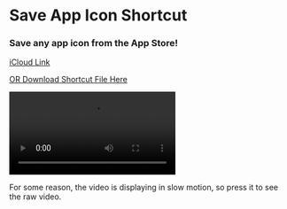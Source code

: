 # Save App Icon Shortcut
### Save any app icon from the App Store!

[iCloud Link](https://www.icloud.com/shortcuts/c815a7a76a5445f0ad93d95a39d64537)

[OR Download Shortcut File Here](https://github.com/savagegod22/Save-App-Icon-Shortcut/releases/tag/1.0)


![Video](https://user-images.githubusercontent.com/70856845/110521016-1473a280-80c4-11eb-99b3-7549f6169ba0.mp4)

For some reason, the video is displaying in slow motion, so press it to see the raw video.
